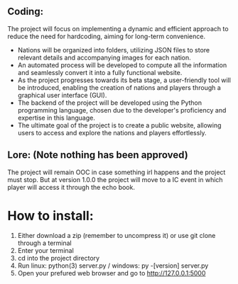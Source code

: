 ## Coding:
The project will focus on implementing a dynamic and efficient approach to reduce the need for hardcoding, aiming for long-term convenience.
 - Nations will be organized into folders, utilizing JSON files to store relevant details and accompanying images for each nation.
 - An automated process will be developed to compute all the information and seamlessly convert it into a fully functional website.
 - As the project progresses towards its beta stage, a user-friendly tool will be introduced, enabling the creation of nations and players through a graphical user interface (GUI).
 - The backend of the project will be developed using the Python programming language, chosen due to the developer's proficiency and expertise in this language.
 - The ultimate goal of the project is to create a public website, allowing users to access and explore the nations and players effortlessly.

## Lore: (Note nothing has been approved)
The project will remain OOC in case something irl happens and the project must stop. But at version 1.0.0 the project will move to a IC event in which player will access it through the echo book.

# How to install:
1. Either download a zip (remember to uncompress it) or use git clone through a terminal
2. Enter your terminal
3. cd into the project directory
4. Run linux: python(3) server.py / windows: py -[version] server.py
5. Open your prefured web browser and go to http://127.0.0.1:5000